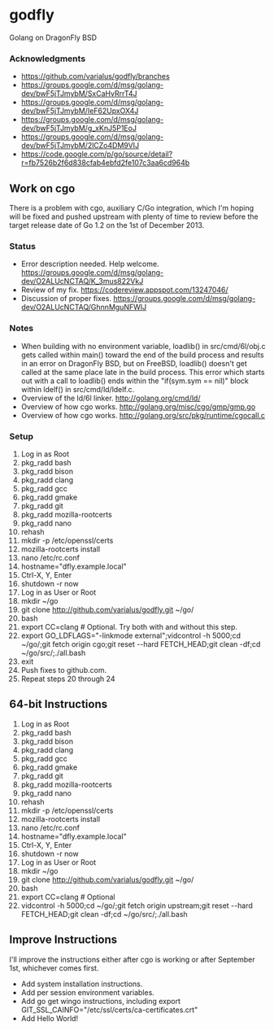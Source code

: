 godfly
======

Golang on DragonFly BSD

### Acknowledgments

* https://github.com/varialus/godfly/branches
* https://groups.google.com/d/msg/golang-dev/bwF5jTJmybM/SxCaHvRrrT4J
* https://groups.google.com/d/msg/golang-dev/bwF5jTJmybM/IeF62UpxOX4J
* https://groups.google.com/d/msg/golang-dev/bwF5jTJmybM/g_xKnJ5P1EoJ
* https://groups.google.com/d/msg/golang-dev/bwF5jTJmybM/2lCZo4DM9VIJ
* https://code.google.com/p/go/source/detail?r=fb7526b2f6d838cfab4ebfd2fe107c3aa6cd964b

Work on cgo
-----------

There is a problem with cgo, auxiliary C/Go integration, which I'm hoping will be fixed and pushed upstream with plenty of time to review before the target release date of Go 1.2 on the 1st of December 2013.

### Status

* Error description needed. Help welcome. https://groups.google.com/d/msg/golang-dev/O2ALUcNCTAQ/K_3mus822VkJ
* Review of my fix. https://codereview.appspot.com/13247046/
* Discussion of proper fixes. https://groups.google.com/d/msg/golang-dev/O2ALUcNCTAQ/GhnnMguNFWIJ

### Notes

* When building with no environment variable, loadlib() in src/cmd/6l/obj.c gets called within main() toward the end of the build process and results in an error on DragonFly BSD, but on FreeBSD, loadlib() doesn't get called at the same place late in the build process. This error which starts out with a call to loadlib() ends within the "if(sym.sym == nil)" block within ldelf() in src/cmd/ld/ldelf.c.
* Overview of the ld/6l linker. http://golang.org/cmd/ld/
* Overview of how cgo works. http://golang.org/misc/cgo/gmp/gmp.go
* Overview of how cgo works. http://golang.org/src/pkg/runtime/cgocall.c

### Setup

1. Log in as Root
2. pkg_radd bash
3. pkg_radd bison
4. pkg_radd clang
5. pkg_radd gcc
6. pkg_radd gmake
7. pkg_radd git
8. pkg_radd mozilla-rootcerts
9. pkg_radd nano
10. rehash
11. mkdir -p /etc/openssl/certs
12. mozilla-rootcerts install
13. nano /etc/rc.conf
14. hostname="dfly.example.local"
15. Ctrl-X, Y, Enter
16. shutdown -r now
17. Log in as User or Root
18. mkdir ~/go
19. git clone http://github.com/varialus/godfly.git ~/go/
20. bash
21. export CC=clang # Optional. Try both with and without this step.
22. export GO_LDFLAGS="-linkmode external";vidcontrol -h 5000;cd ~/go/;git fetch origin cgo;git reset --hard FETCH_HEAD;git clean -df;cd ~/go/src/;./all.bash
23. exit
24. Push fixes to github.com.
25. Repeat steps 20 through 24

64-bit Instructions
-------------------

1. Log in as Root
2. pkg_radd bash
3. pkg_radd bison
4. pkg_radd clang
5. pkg_radd gcc
6. pkg_radd gmake
7. pkg_radd git
8. pkg_radd mozilla-rootcerts
9. pkg_radd nano
10. rehash
11. mkdir -p /etc/openssl/certs
12. mozilla-rootcerts install
13. nano /etc/rc.conf
14. hostname="dfly.example.local"
15. Ctrl-X, Y, Enter
16. shutdown -r now
17. Log in as User or Root
18. mkdir ~/go
19. git clone http://github.com/varialus/godfly.git ~/go/
20. bash
21. export CC=clang # Optional
22. vidcontrol -h 5000;cd ~/go/;git fetch origin upstream;git reset --hard FETCH_HEAD;git clean -df;cd ~/go/src/;./all.bash

Improve Instructions
--------------------

I'll improve the instructions either after cgo is working or after September 1st, whichever comes first.

* Add system installation instructions.
* Add per session environment variables.
* Add go get wingo instructions, including export GIT_SSL_CAINFO="/etc/ssl/certs/ca-certificates.crt"
* Add Hello World!
